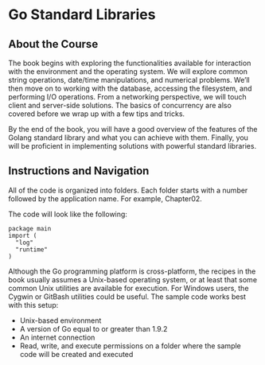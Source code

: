 


# Go Standard Libraries

## About the Course
The book begins with exploring the functionalities available for interaction with the environment and the operating system. We will explore common string operations, date/time manipulations, and numerical problems. We’ll then move on to working with the database, accessing the filesystem, and performing I/O operations. From a networking perspective, we will touch client and server-side solutions. The basics of concurrency are also covered before we wrap up with a few tips and tricks.

By the end of the book, you will have a good overview of the features of the Golang standard library and what you can achieve with them. Finally, you will be proficient in implementing solutions with powerful standard libraries.
## Instructions and Navigation
All of the code is organized into folders. Each folder starts with a number followed by the application name. For example, Chapter02.



The code will look like the following:
```
package main
import (
  "log"
  "runtime"
)
```

Although the Go programming platform is cross-platform, the recipes in the book usually assumes a Unix-based operating system, or at least that some common Unix utilities are available for execution. For Windows users, the Cygwin or GitBash utilities could be useful. The sample code works best with this setup:

* Unix-based environment
* A version of Go equal to or greater than 1.9.2
* An internet connection
* Read, write, and execute permissions on a folder where the sample code will be created and executed
